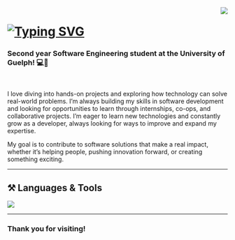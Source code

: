 <img align="right" src="https://visitor-badge.laobi.icu/badge?page_id=DaniellaToth05.DaniellaToth05" />

<h1 align="left">
  <a href="https://git.io/typing-svg"><img src="https://readme-typing-svg.herokuapp.com?font=Inter&weight=600&size=32&pause=1002&color=FFFFFF&center=false&vCenter=true&width=435&lines=Hey%2C+I'm+Daniella!+%F0%9F%91%8B" alt="Typing SVG" /></a>
</h1>

<h3 align="left">Second year Software Engineering student at the University of Guelph! 💻🌱</h3>

<br/>

<div align="left">
 
I love diving into hands-on projects and exploring how technology can solve real-world problems. I’m always building my skills in software development and looking for opportunities to learn through internships, co-ops, and collaborative projects. I’m eager to learn new technologies and constantly grow as a developer, always looking for ways to improve and expand my expertise.

My goal is to contribute to software solutions that make a real impact, whether it’s helping people, pushing innovation forward, or creating something exciting.
 
</div>

---

## ⚒️ **Languages & Tools**

<div align="left">
  <img src="https://skillicons.dev/icons?i=c,python,java,javascript,html,css,react,git,github,vscode,slack,trello"/>
</div>

---
<!--
## 🏆 **GitHub Stats**

<div align="left">
  <img width=300 src="https://github-readme-streak-stats.herokuapp.com/?user=DaniellaToth05&count_private=true&theme=nord&border_radius=10" alt="streak stats"/>
  <img width=250 src="https://github-readme-stats.vercel.app/api/top-langs/?username=DaniellaToth05&langs_count=8&layout=compact&theme=nord&border_radius=10" alt="top langs" />
  <img width=288 src="https://github-readme-stats.vercel.app/api?username=DaniellaToth05&count_private=true&show_icons=true&theme=nord&rank_icon=github&border_radius=10" alt="readme stats" />
</div>

--->

<h3 align="left">
  Thank you for visiting!
</h3>
